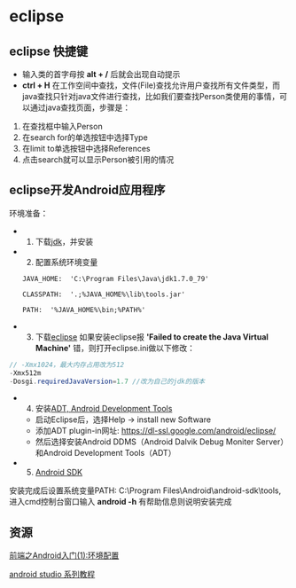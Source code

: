 # eclipse

## eclipse 快捷键

* 输入类的首字母按 **alt + /** 后就会出现自动提示
* **ctrl + H** 在工作空间中查找，文件(File)查找允许用户查找所有文件类型，而java查找只针对java文件进行查找，比如我们要查找Person类使用的事情，可以通过java查找页面，步骤是：

1. 在查找框中输入Person
2. 在search for的单选按钮中选择Type
3. 在limit to单选按钮中选择References
4. 点击search就可以显示Person被引用的情况

## eclipse开发Android应用程序

环境准备：
* 1. 下载[jdk](http://www.oracle.com/technetwork/java/javase/downloads/jdk7-downloads-1880260.html)，并安装
* 2. 配置系统环境变量
	```
	JAVA_HOME:  'C:\Program Files\Java\jdk1.7.0_79'

	CLASSPATH:  '.;%JAVA_HOME%\lib\tools.jar'

	PATH:  '%JAVA_HOME%\bin;%PATH%'
	```
* 3. 下载[eclipse](http://www.eclipse.org/downloads/)
	如果安装eclipse报 **'Failed to create the Java Virtual Machine'** 错，则打开eclipse.ini做以下修改：

```java
// -Xmx1024，最大内存占用改为512
-Xmx512m 
-Dosgi.requiredJavaVersion=1.7 //改为自己的jdk的版本
```

* 4. 安装[ADT, Android Development Tools](http://developer.android.com/tools/sdk/eclipse-adt.html)

	* 启动Eclipse后，选择Help -> install new Software
	* 添加ADT plugin-in网址: https://dl-ssl.google.com/android/eclipse/
	* 然后选择安装Android DDMS（Android Dalvik Debug Moniter Server）和Android Development Tools（ADT）

* 5. [Android SDK](http://developer.android.com/sdk/index.html)

安装完成后设置系统变量PATH: C:\Program Files\Android\android-sdk\tools,进入cmd控制台窗口输入 **android -h** 有帮助信息则说明安装完成




## 资源
[前端之Android入门(1):环境配置](http://isux.tencent.com/learn-android-from-zero-session1.html)

[android studio 系列教程](http://stormzhang.com/devtools/2014/11/25/android-studio-tutorial1/)






